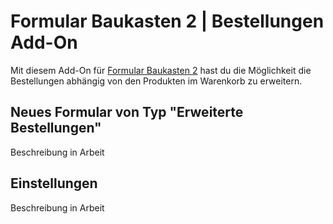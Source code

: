 # Formular Baukasten 2 | Bestellungen Add-On

Mit diesem Add-On für [Formular Baukasten 2](../MoorlForms/index.md) hast du die Möglichkeit die Bestellungen abhängig von den Produkten im Warenkorb zu erweitern.

## Neues Formular von Typ "Erweiterte Bestellungen"

Beschreibung in Arbeit

## Einstellungen

Beschreibung in Arbeit
